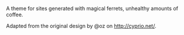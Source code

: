 A theme for sites generated with magical ferrets, unhealthy amounts of coffee.

Adapted from the original design by @oz on http://cyprio.net/.
